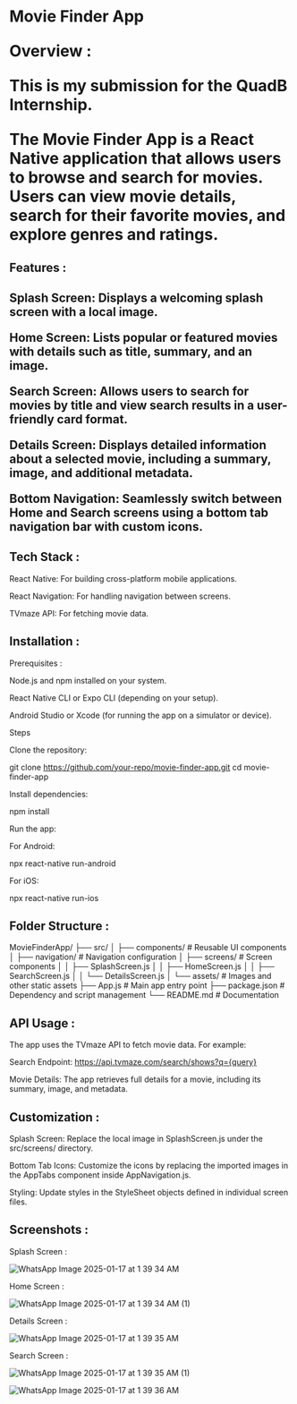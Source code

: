 <h1> Movie Finder App

Overview :

This is my submission for the QuadB Internship.

The Movie Finder App is a React Native application that allows users to browse and search for movies. Users can view movie details, search for their favorite movies, and explore genres and ratings.

<h2> Features : <h2>
  
Splash Screen: Displays a welcoming splash screen with a local image.

Home Screen: Lists popular or featured movies with details such as title, summary, and an image.

Search Screen: Allows users to search for movies by title and view search results in a user-friendly card format.

Details Screen: Displays detailed information about a selected movie, including a summary, image, and additional metadata.

Bottom Navigation: Seamlessly switch between Home and Search screens using a bottom tab navigation bar with custom icons.

<h2>Tech Stack : </h2>

React Native: For building cross-platform mobile applications.

React Navigation: For handling navigation between screens.

TVmaze API: For fetching movie data.

<h2> Installation :</h2>

Prerequisites :

Node.js and npm installed on your system.

React Native CLI or Expo CLI (depending on your setup).

Android Studio or Xcode (for running the app on a simulator or device).

Steps

Clone the repository:

git clone https://github.com/your-repo/movie-finder-app.git
cd movie-finder-app

Install dependencies:

npm install

Run the app:

For Android:

npx react-native run-android

For iOS:

npx react-native run-ios

<h2> Folder Structure : </h2>

MovieFinderApp/
├── src/
│   ├── components/         # Reusable UI components
│   ├── navigation/         # Navigation configuration
│   ├── screens/            # Screen components
│   │   ├── SplashScreen.js
│   │   ├── HomeScreen.js
│   │   ├── SearchScreen.js
│   │   └── DetailsScreen.js
│   └── assets/             # Images and other static assets
├── App.js                  # Main app entry point
├── package.json            # Dependency and script management
└── README.md               # Documentation

<h2> API Usage : </h2>

The app uses the TVmaze API to fetch movie data. For example:

Search Endpoint: https://api.tvmaze.com/search/shows?q={query}

Movie Details: The app retrieves full details for a movie, including its summary, image, and metadata.

<h2> Customization : </h2>

Splash Screen: Replace the local image in SplashScreen.js under the src/screens/ directory.

Bottom Tab Icons: Customize the icons by replacing the imported images in the AppTabs component inside AppNavigation.js.

Styling: Update styles in the StyleSheet objects defined in individual screen files.

<h2> Screenshots : </h2>

Splash Screen :

![WhatsApp Image 2025-01-17 at 1 39 34 AM](https://github.com/user-attachments/assets/a0d5f421-b3e3-4d63-b88b-19ee8638289c)

Home Screen :

![WhatsApp Image 2025-01-17 at 1 39 34 AM (1)](https://github.com/user-attachments/assets/500becb0-0d3b-4c03-9730-0999f9dfa1db)

Details Screen :

![WhatsApp Image 2025-01-17 at 1 39 35 AM](https://github.com/user-attachments/assets/28b9440b-abcf-46f8-9e50-9f4361e8e436)

Search Screen :

![WhatsApp Image 2025-01-17 at 1 39 35 AM (1)](https://github.com/user-attachments/assets/19877782-08b3-42cd-8d4d-db95b17b0b5b)

![WhatsApp Image 2025-01-17 at 1 39 36 AM](https://github.com/user-attachments/assets/a15efa94-3806-4cdd-a40e-028ee302bc7e)




